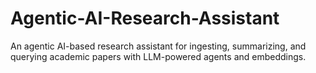 # Agentic-AI-Research-Assistant
An agentic AI-based research assistant for ingesting, summarizing, and querying academic papers with LLM-powered agents and embeddings.
